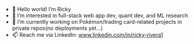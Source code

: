 - 👋 Hello world! I’m Ricky 
- 👀 I’m interested in full-stack web app dev, quant dev, and ML research
- 🌱 I’m currently working on Pokémon/trading card-related projects in private repos(no deployments yet...)
- 📫 Reach me via LinkedIn: www.linkedin.com/in/ricky-rivera1

<!---
RickyTheCoder/RickyTheCoder is a ✨ special ✨ repository because its `README.md` (this file) appears on your GitHub profile.
You can click the Preview link to take a look at your changes.
--->
